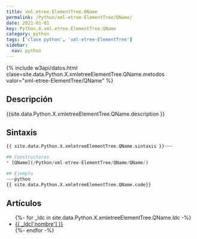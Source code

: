 ```yaml
---
title: xml.etree.ElementTree.QName
permalink: /Python/xml-etree-ElementTree/QName/
date: 2021-01-01
key: Python.X.xml.etree.ElementTree.QName
category: python
tags: ['clase python', 'xml-etree-ElementTree']
sidebar: 
  nav: python
---
```


{% include w3api/datos.html clase=site.data.Python.X.xmletreeElementTree.QName.metodos valor="xml-etree-ElementTree/QName" %}

## Descripción
{{site.data.Python.X.xmletreeElementTree.QName.description }}

## Sintaxis
~~~python
{{ site.data.Python.X.xmletreeElementTree.QName.sintaxis }}~~~

## Constructores
* [QName](/Python/xml-etree-ElementTree/QName/QName/)

## Ejemplo
~~~python
{{ site.data.Python.X.xmletreeElementTree.QName.code}}
~~~

## Artículos
<ul>
{%- for _ldc in site.data.Python.X.xmletreeElementTree.QName.ldc -%}
   <li>
       <a href="{{_ldc['url'] }}">{{ _ldc['nombre'] }}</a>
   </li>
{%- endfor -%}
</ul>
